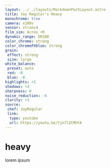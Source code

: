 ```yaml
---
layout: ../../layouts/MarkdownPostLayout.astro
title: Jay Regular's Heavy
monochrome: true
camera: x100v 
sensor: xtrans4
film_sim: Acros +R
dynamic_range: DR100
color_chrome: strong
color_chromeFXblue: strong
grain:
 effect: strong
 size: large
white_balance: 
 preset: auto
 red: -8
 blue: -8
highlights: +1
shadows: +3
sharpness: 0
noise_reduction: -4
clarity: +1
source:
 chef: JayRegular
 link:
  type: youtube
  url: https://youtu.be/tjn7lZCMhFA
---
```

# heavy
lorem ipsum
